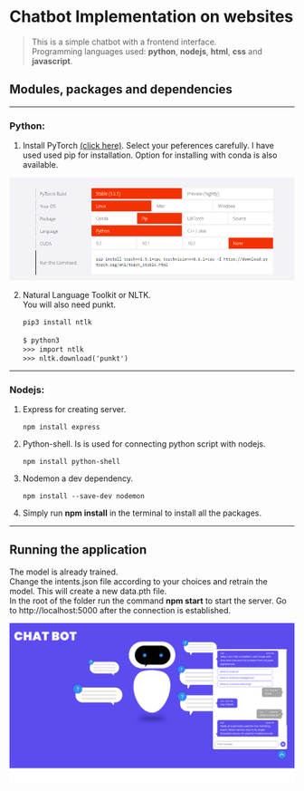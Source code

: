 # Chatbot Implementation on websites
> This is a simple chatbot with a frontend interface. <br/> Programming languages used: __python__, __nodejs__, __html__, __css__ and __javascript__.
## Modules, packages and dependencies 
---
### Python:
1. Install PyTorch [(click here)](https://pytorch.org/). Select your peferences carefully. I have used used pip for installation. Option for installing with conda is also available.

![My Options](public/assets/pytorch.png)

2. Natural Language Toolkit or NLTK. <br/>You will also need punkt.
    ```console
    pip3 install ntlk

    $ python3
    >>> import ntlk
    >>> nltk.download('punkt')
    ```
---
### Nodejs:
1. Express for creating server. 
    ```console
    npm install express
    ```
2. Python-shell. Is is used for connecting python script with nodejs.
    ```console
    npm install python-shell
    ```
3. Nodemon a dev dependency.
    ```console
    npm install --save-dev nodemon
    ```
4. Simply run __npm install__ in the terminal to install all the packages.
---
## Running the application
The model is already trained. <br>
Change the intents.json file according to your choices and retrain the model. This will create a new data.pth file.<br/>
In the root of the folder run the command __npm start__ to start the server. Go to http://localhost:5000 after the connection is established.

![Chatbot Interface.](public/assets/main.png)